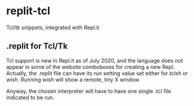 # replit-tcl
Tcl/tk snippets, integrated with Repl.it

## .replit for Tcl/Tk
Tcl support is new in Repl.it as of July 2020, and the language does not appear in some of the website comboboxes for creating a new Repl. Actually, the .replit file can have its _run_ setting value set either for _tclsh_ or _wish_. Running _wish_ will show a remote, tiny X window.

Anyway, the chosen interpreter will have to have one single .tcl file indicated to be run. 